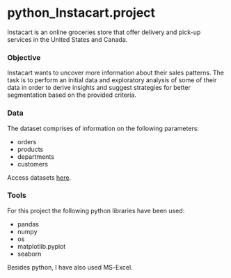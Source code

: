 # python_Instacart.project

Instacart is an online groceries store that offer delivery and pick-up services in the United States and Canada.

### Objective 
Instacart wants to uncover more information about their sales patterns. The task is to perform an initial data and exploratory analysis of some of their data in order to derive insights and suggest strategies for better segmentation based on the provided criteria.

### Data
The dataset comprises of information on the following parameters:
- orders
- products
- departments
- customers

Access datasets [here](https://1drv.ms/u/s!AvAdTyExNQPqgq9qUtkSmRhr5QEV6Q?e=HHWn3T).

### Tools
For this project the following python libraries have been used:
* pandas
* numpy
* os
* matplotlib.pyplot
* seaborn

Besides python, I have also used MS-Excel.
